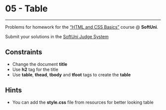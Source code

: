 ﻿# 05 - Table
------
Problems for homework for the [“HTML and CSS Basics”](#) course @ **SoftUni**.

Submit your solutions in
the [SoftUni Judge System](https://judge.softuni.bg/Contests/#!/List/ByCategory/165/HTML-and-CSS)

## Constraints

* Change the document **title**
* Use **h2** tag for the title
* Use **table**, **thead**, **tbody** and **tfoot** tags to create the **table**

## Hints

* You can add the **style.css** file from resources for better looking table
